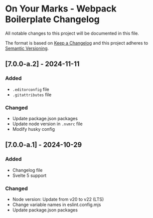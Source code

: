 # On Your Marks - Webpack Boilerplate Changelog

All notable changes to this project will be documented in this file.

The format is based on [Keep a Changelog](https://keepachangelog.com/) and this project adheres to [Semantic Versioning](https://semver.org/).

## [7.0.0-a.2] - 2024-11-11
### Added
- `.editorconfig` file
- `.gitattributes` file

### Changed
- Update package.json packages
- Update node version in `.nvmrc` file
- Modify husky config

## [7.0.0-a.1] - 2024-10-29
### Added
- Changelog file
- Svelte 5 support

### Changed
- Node version: Update from v20 to v22 (LTS)
- Change variable names in eslint.config.mjs
- Update package.json packages

